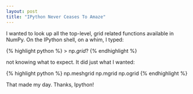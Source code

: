 ```yaml
---
layout: post
title: "IPython Never Ceases To Amaze"
---
```


I wanted to look up
all the top-level, grid related functions
available in NumPy.
On the IPython shell,
on a whim,
I typed:

{% highlight python %}
    > np.*grid*?
{% endhighlight %}

not knowing what to expect.
It did just what I wanted:

{% highlight python %}
np.meshgrid
np.mgrid
np.ogrid
{% endhighlight %}

That made my day.
Thanks, Ipython!